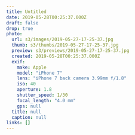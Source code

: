 ```yaml
---
title: Untitled
date: 2019-05-28T00:25:37.000Z
draft: false
drop: true
photo:
  url: s3/images/2019-05-27-17-25-37.jpg
  thumb: s3/thumbs/2019-05-27-17-25-37.jpg
  preview: s3/previews/2019-05-27-17-25-37.jpg
  created: 2019-05-28T00:25:37.000Z
  exif:
    make: Apple
    model: "iPhone 7"
    lens: "iPhone 7 back camera 3.99mm f/1.8"
    iso: 40
    aperture: 1.8
    shutter_speed: 1/30
    focal_length: "4.0 mm"
    gps: null
  title: null
  caption: null
links: []
---
```


